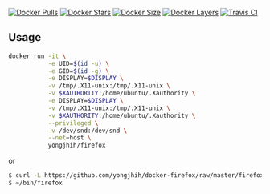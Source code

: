[![Docker Pulls](https://img.shields.io/docker/pulls/yongjhih/firefox.svg)](https://hub.docker.com/r/yongjhih/firefox/)
[![Docker Stars](https://img.shields.io/docker/stars/yongjhih/firefox.svg)](https://hub.docker.com/r/yongjhih/firefox/)
[![Docker Size](https://img.shields.io/imagelayers/image-size/yongjhih/firefox/latest.svg)](https://imagelayers.io/?images=yongjhih/firefox:latest)
[![Docker Layers](https://img.shields.io/imagelayers/layers/yongjhih/firefox/latest.svg)](https://imagelayers.io/?images=yongjhih/firefox:latest)
[![Travis CI](https://img.shields.io/travis/yongjhih/docker-firefox.svg)](https://travis-ci.org/yongjhih/docker-firefox)

## Usage

```sh
docker run -it \
           -e UID=$(id -u) \
           -e GID=$(id -g) \
           -e DISPLAY=$DISPLAY \
           -v /tmp/.X11-unix:/tmp/.X11-unix \
           -v $XAUTHORITY:/home/ubuntu/.Xauthority \
           -e DISPLAY=$DISPLAY \
           -v /tmp/.X11-unix:/tmp/.X11-unix \
           -v $XAUTHORITY:/home/ubuntu/.Xauthority \
           --privileged \
           -v /dev/snd:/dev/snd \
           --net=host \
           yongjhih/firefox
```

or

```sh
$ curl -L https://github.com/yongjhih/docker-firefox/raw/master/firefox > ~/bin/firefox && chmod a+x ~/bin/firefox
$ ~/bin/firefox
```

